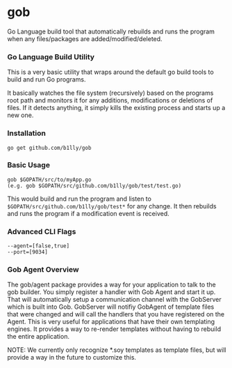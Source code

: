 gob
===

Go Language build tool that automatically rebuilds and runs 
the program when any files/packages are added/modified/deleted.

### Go Language Build Utility

This is a very basic utility that wraps around the default 
go build tools to build and run Go programs. 

It basically watches the file system (recursively) based on the 
programs root path and monitors it for any additions, modifications or 
deletions of files. If it detects anything, it simply kills
the existing process and starts up a new one.

### Installation

    go get github.com/b1lly/gob
    
### Basic Usage

    gob $GOPATH/src/to/myApp.go
    (e.g. gob $GOPATH/src/github.com/b1lly/gob/test/test.go)

This would build and run the program and listen to `$GOPATH/src/github.com/b1lly/gob/test*` 
for any change. It then rebuilds and runs the program if a modification 
event is received.

### Advanced CLI Flags

    --agent=[false,true]
    --port=[9034]

### Gob Agent Overview

The gob/agent package provides a way for your application to talk to
the gob builder. You simply register a handler with Gob Agent and
start it up. That will automatically setup a communication channel with the GobServer
which is built into Gob. GobServer will notifiy GobAgent of template files
that were changed and will call the handlers that you have registered on the Agent.
This is very useful for applications that have their own templating engines.
It provides a way to re-render templates without having to rebuild the entire application.
    
NOTE: We currently only recognize *.soy templates as template files, but will provide
a way in the future to customize this.
